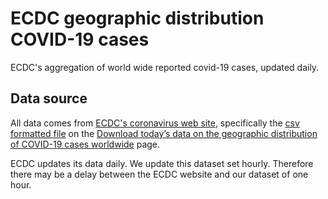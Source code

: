 # ECDC geographic distribution COVID-19 cases

ECDC's aggregation of world wide reported covid-19 cases, updated daily.

## Data source

All data comes from [ECDC's coronavirus web site](https://www.ecdc.europa.eu/en/coronavirus), specifically the [csv formatted file](https://opendata.ecdc.europa.eu/covid19/casedistribution/csv) on the [Download today’s data on the geographic distribution of COVID-19 cases worldwide](https://www.ecdc.europa.eu/en/publications-data/download-todays-data-geographic-distribution-covid-19-cases-worldwide) page.

ECDC updates its data daily. We update this dataset set hourly. Therefore there may be a delay between the ECDC website and our dataset of one hour.